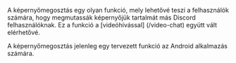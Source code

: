 <!-- TITLE: [HU] Képernyőmegosztás -->
<!-- SUBTITLE: A képernyőmegosztás lehetővé teszi, hogy megoszd képernyőd tartalmát más Discord felhasználókkal -->

A képernyőmegosztás egy olyan funkció, mely lehetővé teszi a felhasználók számára, hogy megmutassák képernyőjük tartalmát más Discord felhasználóknak. Ez a funkció a [videóhívással] (/video-chat) együtt vált elérhetővé.

A képernyőmegosztás jelenleg egy tervezett funkció az Android alkalmazás számára.